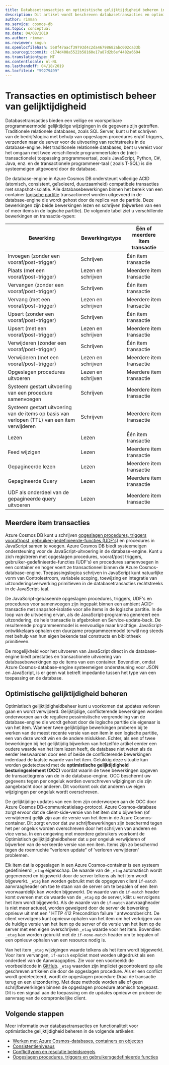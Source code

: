 ```yaml
---
title: Databasetransacties en optimistische gelijktijdigheid beheren in Azure Cosmos DB
description: Dit artikel wordt beschreven databasetransacties en optimistische gelijktijdigheid beheren in Azure Cosmos DB
author: rimman
ms.service: cosmos-db
ms.topic: conceptual
ms.date: 04/08/2019
ms.author: rimman
ms.reviewer: sngun
ms.openlocfilehash: 568f47aacf39793d4c2da46798682abc002ca33b
ms.sourcegitcommit: c174d408a5522b58160e17a87d2b6ef4482a6694
ms.translationtype: MT
ms.contentlocale: nl-NL
ms.lasthandoff: 04/18/2019
ms.locfileid: "59279499"
---
```

# <a name="transactions-and-optimistic-concurrency-control"></a>Transacties en optimistisch beheer van gelijktijdigheid

Databasetransacties bieden een veilige en voorspelbare programmeermodel gelijktijdige wijzigingen in de gegevens zijn getroffen. Traditionele relationele databases, zoals SQL Server, kunt u het schrijven van de bedrijfslogica met behulp van opgeslagen procedures en/of triggers, verzenden naar de server voor de uitvoering van rechtstreeks in de database-engine. Met traditionele relationele databases, bent u vereist voor het omgaan met twee verschillende programmeertalen de (niet-transactionele) toepassing programmeertaal, zoals JavaScript, Python, C#, Java, enz. en de transactionele programmeer-taal ( zoals T-SQL) is die systeemeigen uitgevoerd door de database.

De database-engine in Azure Cosmos DB ondersteunt volledige ACID (atomisch, consistent, geïsoleerd, duurzaamheid) compatibele transacties met snapshot-isolatie. Alle databasebewerkingen binnen het bereik van een container [logische partitie](partition-data.md) transactioneel worden uitgevoerd in de database-engine die wordt gehost door de replica van de partitie. Deze bewerkingen zijn beide bewerkingen lezen en schrijven (bijwerken van een of meer items in de logische partitie). De volgende tabel ziet u verschillende bewerkingen en transactie-typen:

| **Bewerking**  | **Bewerkingstype** | **Één of meerdere Item transactie** |
|---------|---------|---------|
| Invoegen (zonder een vooraf/post-trigger) | Schrijven | Één item transactie |
| Plaats (met een vooraf/post-trigger) | Lezen en schrijven | Meerdere item transactie |
| Vervangen (zonder een vooraf/post-trigger) | Schrijven | Één item transactie |
| Vervang (met een vooraf/post-trigger) | Lezen en schrijven | Meerdere item transactie |
| Upsert (zonder een vooraf/post-trigger) | Schrijven | Één item transactie |
| Upsert (met een vooraf/post-trigger) | Lezen en schrijven | Meerdere item transactie |
| Verwijderen (zonder een vooraf/post-trigger) | Schrijven | Één item transactie |
| Verwijderen (met een vooraf/post-trigger) | Lezen en schrijven | Meerdere item transactie |
| Opgeslagen procedures uitvoeren | Lezen en schrijven | Meerdere item transactie |
| Systeem gestart uitvoering van een procedure samenvoegen | Schrijven | Meerdere item transactie |
| Systeem gestart uitvoering van de items op basis van verlopen (TTL) van een item verwijderen | Schrijven | Meerdere item transactie |
| Lezen | Lezen | Één item transactie |
| Feed wijzigen | Lezen | Meerdere item transactie |
| Gepagineerde lezen | Lezen | Meerdere item transactie |
| Gepagineerde Query | Lezen | Meerdere item transactie |
| UDF als onderdeel van de gepagineerde query uitvoeren | Lezen | Meerdere item transactie |

## <a name="multi-item-transactions"></a>Meerdere item transacties

Azure Cosmos DB kunt u schrijven [opgeslagen procedures, triggers vooraf/post, gebruiker-gedefinieerde-functies (UDF's)](stored-procedures-triggers-udfs.md) en procedures in JavaScript samen te voegen. Azure Cosmos DB biedt systeemeigen ondersteuning voor de JavaScript-uitvoering in de database-engine. Kunt u zich registreren met opgeslagen procedures, vooraf/post triggers, gebruiker-gedefinieerde-functies (UDF's) en procedures samenvoegen in een container en hoger voert ze transactioneel binnen de Azure Cosmos-database-engine. Toepassingslogica schrijven in JavaScript kunt natuurlijke vorm van Controlestroom, variabele scoping, toewijzing en integratie van uitzonderingsverwerking primitieven in de databasetransacties rechtstreeks in de JavaScript-taal.

De JavaScript-gebaseerde opgeslagen procedures, triggers, UDF's en procedures voor samenvoegen zijn ingepakt binnen een ambient ACID-transactie met snapshot-isolatie voor alle items in de logische partitie. In de loop van de uitvoering ervan, als de JavaScript-programma genereert een uitzondering, de hele transactie is afgebroken en Service-update-back. De resulterende programmeermodel is eenvoudige maar krachtige. JavaScript-ontwikkelaars ophalen een duurzame programmeermodel terwijl nog steeds met behulp van hun eigen bekende taal constructs en bibliotheek primitieven.

De mogelijkheid voor het uitvoeren van JavaScript direct in de database-engine biedt prestaties en transactionele uitvoering van databasebewerkingen op de items van een container. Bovendien, omdat Azure Cosmos-database-engine systeemeigen ondersteuning voor JSON en JavaScript, is er geen wat betreft impedantie tussen het type van een toepassing en de database.

## <a name="optimistic-concurrency-control"></a>Optimistische gelijktijdigheid beheren 

Optimistisch gelijktijdigheidbeheer kunt u voorkomen dat updates verloren gaan en wordt verwijderd. Gelijktijdige, conflicterende bewerkingen worden onderworpen aan de reguliere pessimistische vergrendeling van de database-engine die wordt gehost door de logische partitie die eigenaar is van het item. Wanneer twee gelijktijdige bewerkingen proberen bij te werken van de meest recente versie van een item in een logische partitie, een van deze wordt win en de andere mislukken. Echter, als een of twee bewerkingen bij het gelijktijdig bijwerken van hetzelfde artikel eerder een oudere waarde van het item lezen heeft, de database niet weten als de eerder leeswaarden door een of beide de conflicterende bewerkingen inderdaad de laatste waarde van het item. Gelukkig deze situatie kan worden gedetecteerd met de **optimistische gelijktijdigheid besturingselement (OCC)** voordat waarin de twee bewerkingen opgeven de transactiegrens van de in de database-engine. OCC beschermt uw gegevens tegen per ongeluk worden overschreven wijzigingen die zijn aangebracht door anderen. Dit voorkomt ook dat anderen uw eigen wijzigingen per ongeluk wordt overschreven.

De gelijktijdige updates van een item zijn onderworpen aan de OCC door Azure Cosmos DB-communicatielaag-protocol. Azure Cosmos-database zorgt ervoor dat de client-side-versie van het item dat u bijwerken (of verwijderen) gelijk zijn aan de versie van het item in de Azure Cosmos-container. Dit zorgt ervoor dat uw schrijfbewerkingen zijn beschermd tegen het per ongeluk worden overschreven door het schrijven van anderen en vice versa. In een omgeving met meerdere gebruikers voorkomt de Optimistisch gelijktijdigheidbeheer dat u per ongeluk verwijderen of bijwerken van de verkeerde versie van een item. Items zijn zo beschermd tegen de roemruchte "verloren update" of 'verloren verwijderen' problemen.

Elk item dat is opgeslagen in een Azure Cosmos-container is een systeem gedefinieerd `_etag` eigenschap. De waarde van de `_etag` automatisch wordt gegenereerd en bijgewerkt door de server telkens als het item wordt bijgewerkt. `_etag` kan worden gebruikt met de opgegeven client `if-match` aanvraagheader om toe te staan van de server om te bepalen of een item voorwaardelijk kan worden bijgewerkt. De waarde van de `if-match` header komt overeen met de waarde van de `_etag` op de server, klikt u vervolgens het item wordt bijgewerkt. Als de waarde van de `if-match` aanvraagheader is niet meer actueel, worden geweigerd door de server de bewerking opnieuw uit met een ' HTTP 412 Precondition failure ' antwoordbericht. De client vervolgens kunt opnieuw ophalen van het item om het verkrijgen van de huidige versie van het item op de server of de versie van het item op de server met een eigen overschrijven `_etag` waarde voor het item. Bovendien `_etag` kan worden gebruikt met de `if-none-match` header om te bepalen of een opnieuw ophalen van een resource nodig is. 

Van het item `_etag` wijzigingen waarde telkens als het item wordt bijgewerkt. Voor item vervangen, `if-match` expliciet moet worden uitgedrukt als een onderdeel van de Aanvraagopties. Zie voor een voorbeeld: de voorbeeldcode in [GitHub](https://github.com/Azure/azure-documentdb-dotnet/blob/master/samples/code-samples/DocumentManagement/Program.cs#L398-L446). `_etag` waarden zijn impliciet gecontroleerd op alle geschreven artikelen die door de opgeslagen procedure. Als er een conflict wordt gedetecteerd, wordt de opgeslagen procedure Draai de transactie terug en een uitzondering. Met deze methode worden alle of geen schrijfbewerkingen binnen de opgeslagen procedure atomisch toegepast. Dit is een signaal aan de toepassing om de updates opnieuw en probeer de aanvraag van de oorspronkelijke client.

## <a name="next-steps"></a>Volgende stappen

Meer informatie over databasetransacties en functionaliteit voor optimistische gelijktijdigheid beheren in de volgende artikelen:

- [Werken met Azure Cosmos-databases, containers en objecten](databases-containers-items.md)
- [Consistentieniveaus](consistency-levels.md)
- [Conflicttypen en resolutie beleidsregels](conflict-resolution-policies.md)
- [Opgeslagen procedures, triggers en gebruikersgedefinieerde functies](stored-procedures-triggers-udfs.md)
